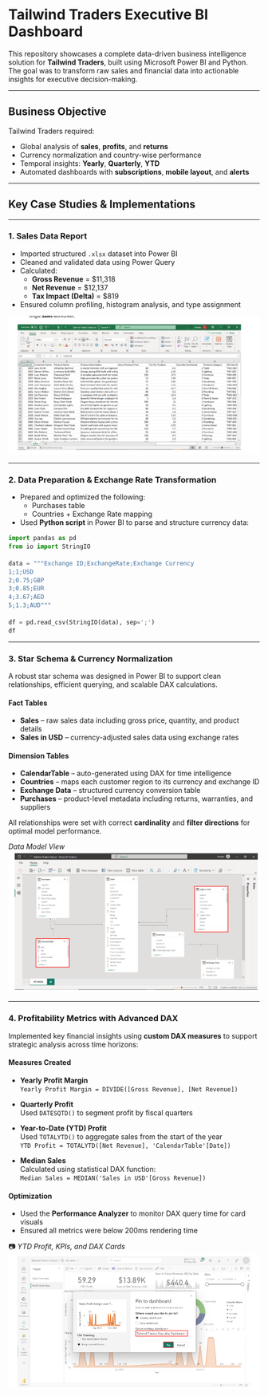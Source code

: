 # Tailwind Traders Executive BI Dashboard 

This repository showcases a complete data-driven business intelligence solution for **Tailwind Traders**, built using Microsoft Power BI and Python. The goal was to transform raw sales and financial data into actionable insights for executive decision-making.

---

##  Business Objective

Tailwind Traders required:
- Global analysis of **sales**, **profits**, and **returns**
- Currency normalization and country-wise performance
- Temporal insights: **Yearly**, **Quarterly**, **YTD**
- Automated dashboards with **subscriptions**, **mobile layout**, and **alerts**

---

## Key Case Studies & Implementations

---

### 1. **Sales Data Report**

- Imported structured `.xlsx` dataset into Power BI
- Cleaned and validated data using Power Query
- Calculated:
  - **Gross Revenue** = \$11,318
  - **Net Revenue** = \$12,137
  - **Tax Impact (Delta)** = \$819
- Ensured column profiling, histogram analysis, and type assignment

  
![Sales Report](assets/sales_report.png)

---

### 2. **Data Preparation & Exchange Rate Transformation**

- Prepared and optimized the following:
  - Purchases table
  - Countries + Exchange Rate mapping
- Used **Python script** in Power BI to parse and structure currency data:

```python
import pandas as pd
from io import StringIO

data = """Exchange ID;ExchangeRate;Exchange Currency
1;1;USD
2;0.75;GBP
3;0.85;EUR
4;3.67;AED
5;1.3;AUD"""

df = pd.read_csv(StringIO(data), sep=';')
df
```
---

### 3. **Star Schema & Currency Normalization**

A robust star schema was designed in Power BI to support clean relationships, efficient querying, and scalable DAX calculations.

####  Fact Tables
- **Sales** – raw sales data including gross price, quantity, and product details
- **Sales in USD** – currency-adjusted sales data using exchange rates

####  Dimension Tables
- **CalendarTable** – auto-generated using DAX for time intelligence
- **Countries** – maps each customer region to its currency and exchange ID
- **Exchange Data** – structured currency conversion table
- **Purchases** – product-level metadata including returns, warranties, and suppliers

All relationships were set with correct **cardinality** and **filter directions** for optimal model performance.

 *Data Model View*  
![Data Model](assets/data_model.png)

---

### 4. **Profitability Metrics with Advanced DAX**

Implemented key financial insights using **custom DAX measures** to support strategic analysis across time horizons:

####  Measures Created
- **Yearly Profit Margin**  
  `Yearly Profit Margin = DIVIDE([Gross Revenue], [Net Revenue])`

- **Quarterly Profit**  
  Used `DATESQTD()` to segment profit by fiscal quarters

- **Year-to-Date (YTD) Profit**  
  Used `TOTALYTD()` to aggregate sales from the start of the year  
  `YTD Profit = TOTALYTD([Net Revenue], 'CalendarTable'[Date])`

- **Median Sales**  
  Calculated using statistical DAX function:  
  `Median Sales = MEDIAN('Sales in USD'[Gross Revenue])`

####  Optimization
- Used the **Performance Analyzer** to monitor DAX query time for card visuals
- Ensured all metrics were below 200ms rendering time

📷 *YTD Profit, KPIs, and DAX Cards*  
![YTD Profit + KPIs](assets/ytd_profit_kpis.png)


